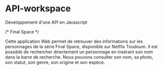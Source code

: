# API-workspace
Développement d'une API en Javascript 

/* Final Space */

Cette application Web permet de retrouver des informations sur les personnages de la série Final Space, disponible sur Netflix Toudoum.
Il est possible de rechercher directement un personnage en insérant son nom dans la barre de recherche.
Nous pouvons consulter son nom, sa photo, son statut, son genre, son origine et son espèce.
